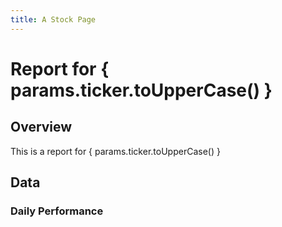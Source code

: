 ```yaml
---
title: A Stock Page
---
```


# Report for { params.ticker.toUpperCase() }

## Overview

This is a report for { params.ticker.toUpperCase() }

## Data

### Daily Performance
